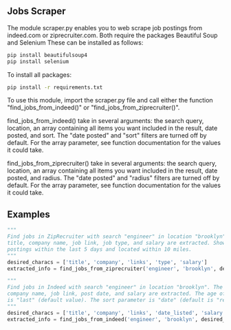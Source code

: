 ## Jobs Scraper

The module scraper.py enables you to web scrape job postings from indeed.com or ziprecruiter.com. Both require the packages Beautiful Soup and Selenium These can be installed as follows:

```bash
pip install beautifulsoup4
pip install selenium
```

To install all packages:

```bash
pip install -r requirements.txt
```

To use this module, import the scraper.py file and call either the function "find_jobs_from_indeed()" or "find_jobs_from_ziprecruiter()". 

find_jobs_from_indeed() take in several arguments: the search query, location, an array containing all items you want included in the result, date posted, and sort. The "date posted" and "sort" filters are turned off by default. For the array parameter, see function documentation for the values it could take.

find_jobs_from_ziprecruiter() take in several arguments: the search query, location, an array containing all items you want included in the result, date posted, and radius. The "date posted" and "radius" filters are turned off by default. For the array parameter, see function documentation for the values it could take.

## Examples
```python
"""
Find jobs in ZipRecruiter with search "engineer" in location "brooklyn". The job 
title, company name, job link, job type, and salary are extracted. Show only 
postings within the last 5 days and located within 10 miles.
"""
desired_characs = ['title', 'company', 'links', 'type', 'salary']
extracted_info = find_jobs_from_ziprecruiter('engineer', 'brooklyn', desired_characs, 5, 10)

"""
Find jobs in Indeed with search "engineer" in location "brooklyn". The job title, 
company name, job link, post date, and salary are extracted. The age of listing 
is "last" (default value). The sort parameter is "date" (default is "relevance").
"""
desired_characs = ['title', 'company', 'links', 'date_listed', 'salary']
extracted_info = find_jobs_from_indeed('engineer', 'brooklyn', desired_characs, 'last', 'date')
```